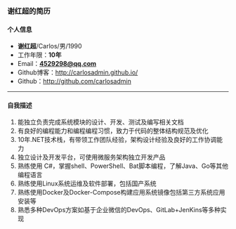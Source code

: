 ### 谢红超的简历  

#### 个人信息

 - **谢红超**/Carlos/男/1990 
 - 工作年限：**10年**
 - Email：**4529298@qq.com**
 - Github博客：http://carlosadmin.github.io/
 - Github：http://github.com/carlosadmin
 
---
####  自我描述
1. 能独立负责完成系统模块的设计、开发、测试及编写相关文档  
2. 有良好的编程能力和编程编程习惯，致力于代码的整体结构规范及优化
3. 10年.NET技术栈，有带领工作团队经验，架构设计经验及良好的工作协调能力
4. 独立设计及开发平台，可使用微服务架构独立开发产品
5. 熟练使用 C#，掌握shell、PowerShell、Bat脚本编程，了解Java、Go等其他编程语言
6. 熟练使用Linux系统运维及软件部署，包括国产系统
7. 熟练使用Docker及Docker-Compose构建应用系统镜像包括第三方系统应用安装等
8. 熟悉多种DevOps方案如基于企业微信的DevOps、GitLab+JenKins等多种实现


